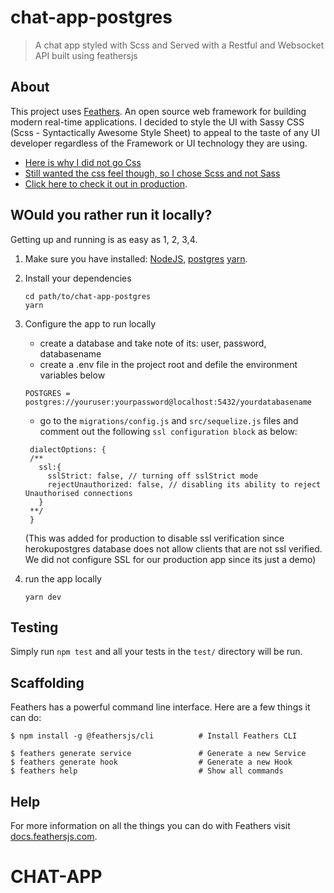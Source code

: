 # chat-app-postgres

> A chat app styled with Scss and Served with a Restful and Websocket API built  using feathersjs

## About

This project uses [Feathers](http://feathersjs.com). An open source web framework for building modern real-time applications.
I decided to style the UI with Sassy CSS (Scss - Syntactically Awesome Style Sheet) to appeal to the taste of any UI developer regardless of the Framework or UI technology they are using. 
  - [Here is why I did not go Css](https://www.geeksforgeeks.org/what-is-the-difference-between-css-and-scss/)
  - [Still wanted the css feel though, so I chose Scss and not Sass](https://www.geeksforgeeks.org/what-is-the-difference-between-scss-and-sass/)
  - [Click here to check it out in production](https://feathers-chat-app.herokuapp.com/). 

## WOuld you rather run it locally?

Getting up and running is as easy as 1, 2, 3,4.

1. Make sure you have  installed:
  [NodeJS](https://nodejs.org/),
  [postgres](https://www.postgresql.org/docs/9.3/installation.html)
  [yarn](https://yarnpkg.com/).
2. Install your dependencies

    ```
    cd path/to/chat-app-postgres
    yarn
    ```

3. Configure the app to run locally
    - create a database and take note of its: user, password, databasename
    - create a .env file in the project root and defile the environment variables below

    ```
    POSTGRES = postgres://youruser:yourpassword@localhost:5432/yourdatabasename
    ```
    - go to the `migrations/config.js` and `src/sequelize.js` files and comment out the following `ssl configuration block` as below:
   
   ```
    dialectOptions: {
    /**
      ssl:{
        sslStrict: false, // turning off sslStrict mode
        rejectUnauthorized: false, // disabling its ability to reject Unauthorised connections
      }
    **/
    }
    ```
    (This was added for production to disable ssl verification since herokupostgres database does not allow clients that are not ssl verified. We did not configure      SSL for our production app since its just a demo)
  4. run the app locally
      ```
      yarn dev
      ```
## Testing

Simply run `npm test` and all your tests in the `test/` directory will be run.

## Scaffolding

Feathers has a powerful command line interface. Here are a few things it can do:

```
$ npm install -g @feathersjs/cli          # Install Feathers CLI

$ feathers generate service               # Generate a new Service
$ feathers generate hook                  # Generate a new Hook
$ feathers help                           # Show all commands
```

## Help

For more information on all the things you can do with Feathers visit [docs.feathersjs.com](http://docs.feathersjs.com).
# CHAT-APP
